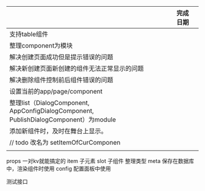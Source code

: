 ||完成日期||
|-|-|-|
|支持table组件|||
|整理component为模块|||
|解决创建页面成功但是提示错误的问题|||
|解决新创建页面新创建的组件无法正常显示的问题|||
|解决删除组件控制前后组件错误的问题|||
|设置当前的app/page/component|||
|整理list（DialogComponent, AppConfigDialogComponent, PublishDialogComponent）为module|||
|添加新组件时，及时在舞台上显示。|||
|// todo 改名为 setItemOfCurComponen|||
||||

props 一对kv就能搞定的
item 子元素
slot 子组件
整理类型
meta 保存在数据库中，渲染组件时使用
config 配置面板中使用

测试接口